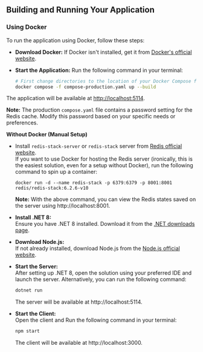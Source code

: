 ## Building and Running Your Application

### Using Docker

To run the application using Docker, follow these steps:

- **Download Docker:** If Docker isn't installed, get it from [Docker's official website](https://www.docker.com/).


- **Start the Application:** Run the following command in your terminal:
   ```bash
   # First change directories to the location of your Docker Compose file.
   docker compose -f compose-production.yaml up --build
   ```

The application will be available at [http://localhost:5114](http://localhost:5114).

**Note:** The production `compose.yaml` file contains a password setting for the Redis cache. Modify this password based
on your specific needs or preferences.

**Without Docker (Manual Setup)**

- Install `redis-stack-server` or `redis-stack` server
  from [Redis official website](https://redis.io/docs/install/install-stack/).\
  If you want to use Docker for hosting the Redis server (ironically, this is the easiest solution, even for a setup
  without
  Docker), run the following command to spin up a container:
  ```
  docker run -d --name redis-stack -p 6379:6379 -p 8001:8001 redis/redis-stack:6.2.6-v10
  ```

  **Note:** With the above command, you can view the Redis states saved on the server using http://localhost:8001.


- **Install .NET 8:**  
  Ensure you have .NET 8 installed. Download it from the [.NET downloads page](https://dotnet.microsoft.com/download).


- **Download Node.js:**  
  If not already installed, download Node.js from the [Node.js official website](https://nodejs.org/).


- **Start the Server:**  
  After setting up .NET 8, open the solution using your preferred IDE and launch the server. Alternatively, you can run
  the following command:
  ```bash
  dotnet run
  ```
  The server will be available at http://localhost:5114.


- **Start the Client:**  
  Open the client and Run the following command in your terminal:
  ```bash
  npm start
  ```
  The client will be available at http://localhost:3000.

